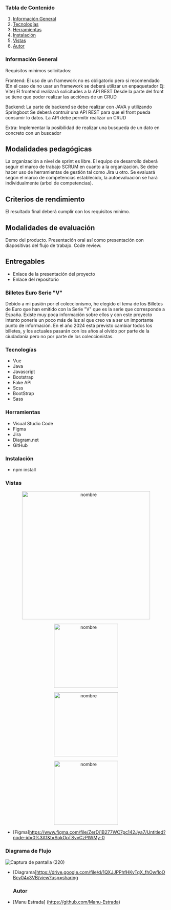 ### Tabla de Contenido
1. [Información General](#Info-General)
2. [Tecnologías](#Tecnologías)
3. [Herramientas](#Herramientas)
4. [Instalación](#Instalación)
5. [Vistas](#Vistas)
6. [Autor](#Autor)


### Información General 
Requisitos mínimos solicitados:

Frontend: El uso de un framework no es obligatorio pero si recomendado (En el caso de no usar un framework se deberá utilizar un enpaquetador Ej: Vite) El frontend realizará solicitudes a la API REST Desde la parte del front se tiene que poder realizar las acciónes de un CRUD

Backend: La parte de backend se debe realizar con JAVA y utilizando Springboot Se deberá contruir una API REST para que el front pueda consumir lo datos. La API debe permitir realizar un CRUD

Extra: Implementar la posibilidad de realizar una busqueda de un dato en concreto con un buscador

## Modalidades pedagógicas
La organización a nivel de sprint es libre. El equipo de desarrollo deberá seguir el marco de trabajo SCRUM en cuanto a la organización. Se debe hacer uso de herramientas de gestión tal como Jira u otro. Se evaluará según el marco de competencias establecido, la autoevaluación se hará individualmente (arbol de competencias).

## Criterios de rendimiento
El resultado final deberá cumplir con los requisitos mínimo.

## Modalidades de evaluación
Demo del producto. Presentación oral así como presentación con diapositivas del flujo de trabajo. Code review.

## Entregables
- Enlace de la presentación del proyecto
- Enlace del repositorio

### Billetes Euro Serie "V"
Debido a mi pasión por el coleccionismo, he elegido el tema de los Billetes de Euro que han emitido con la Serie "V" que es la serie que corresponde a España.
Existe muy poca información sobre ellos y con este proyecto intento ponerle un poco más de luz al que creo va a ser un importante punto de información.
En el año 2024 está previsto cambiar todos los billetes, y los actuales pasarán con los años al olvido por parte de la ciudadanía pero no por parte de los coleccionistas.


### Tecnologías
- Vue
- Java
- Javascript
- Bootstrap
- Fake API
- Scss
- BootStrap
- Sass

### Herramientas
- Visual Studio Code
- Figma
- Jira
- Diagram.net
- GitHub

### Instalación

- npm install



###  Vistas


<p align="center"><img width="400" alt="nombre" src="https://user-images.githubusercontent.com/116894398/222897213-180f918b-8e65-49d3-91c6-ab8d7fca85ab.png"></p>

<p align="center"><img width="200" alt="nombre" src="https://user-images.githubusercontent.com/116894398/222897289-11cfdd41-a6af-4092-827f-b66c0f099cf3.png"></p>
<p align="center"><img width="200" alt="nombre" src="https://user-images.githubusercontent.com/116894398/222897316-63de2064-5a0d-490c-80d3-f50d960966f5.png"></p>
<p align="center"><img width="200" alt="nombre" src="https://user-images.githubusercontent.com/116894398/222897337-b5154c3c-e1b4-4b01-9ed2-1f54117f7d2b.png"></p>

- [Figma]https://www.figma.com/file/ZerDi1B277WC7pc142Jya7/Untitled?node-id=0%3A1&t=SokOpTSvvCzPlWMy-0



### Diagrama de Flujo


![Captura de pantalla (220)](https://user-images.githubusercontent.com/116894398/222897467-e54da1f6-89c7-4225-a4f5-63f5e706e028.png)

- [Diagrama]https://drive.google.com/file/d/1QXJJPPhfHKvTqX_fhOwfloOBcy04x3VB/view?usp=sharing





  ### Autor
- [Manu Estrada] (https://github.com/Manu-Estrada)
